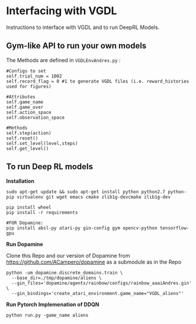 Interfacing with VGDL
=====================

Instructions to interface with VGDL and to run DeepRL Models.

Gym-like API to run your own models
--------------------
The Methods are defined in `VGDLEnvAndres.py` :
```
#Configs to set
self.trial_num = 1002
self.record_flag = 0 #1 to generate VGDL files (i.e. reward_histories used for figures)

#Attributes
self.game_name
self.game_over
self.action_space
self.observation_space

#Methods
self.step(action)
self.reset()
self.set_level(level,steps)
self.get_level()
```




To run Deep RL models
-------------------------
**Installation**

```
sudo apt-get update && sudo apt-get install python python2.7 python-pip virtualenv git wget emacs cmake zlib1g-devcmake zlib1g-dev

pip install wheel
pip install -r requirements

#FOR Dopamine:
pip install absl-py atari-py gin-config gym opencv-python tensorflow-gpu
```



**Run Dopamine**

Clone this Repo and our version of Dopamine from https://github.com/ACampero/dopamine as a submodule as in the Repo

```
python -um dopamine.discrete_domains.train \
  --base_dir=./tmp/dopamine/aliens \
  --gin_files='dopamine/agents/rainbow/configs/rainbow_aaaiAndres.gin' \
  --gin_bindings='create_atari_environment.game_name="VGDL_aliens"'
```

**Run Pytorch Implemenation of DDQN**

```
python run.py -game_name aliens
```








